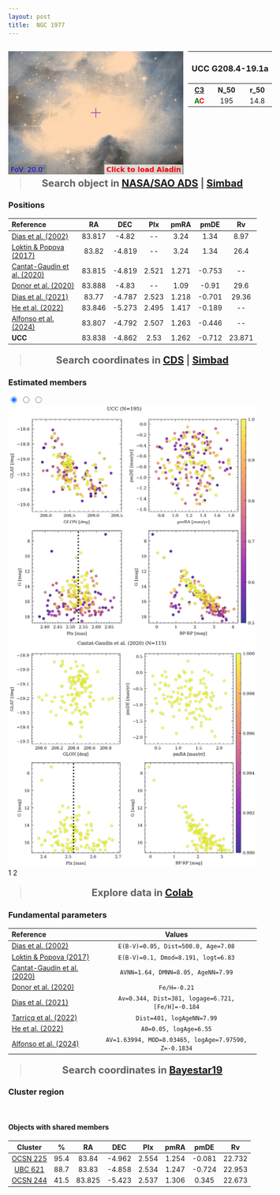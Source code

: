 ```yaml
---
layout: post
title:  NGC 1977
---
```

<div style="display: flex; justify-content: space-between; width:720px;height:250px">
<div style="text-align: center;">

<!-- Static image + data attributes for FOV and target -->
<img id="aladin_img"
     data-umami-event="aladin_load"
     src="https://raw.githubusercontent.com/ucc23/Q3N/main/plots/aladin/ngc1977.webp"
     alt="Click to load Aladin Lite" 
     style="width:355px;height:250px; cursor: pointer;"
     data-fov="0.493" 
     data-target="83.838 -4.862"/>
<!-- Div to contain Aladin Lite viewer -->
<div id="aladin-lite-div" style="width:355px;height:250px;display:none;"></div>
<!-- Aladin Lite script (will be loaded after the image is clicked) -->
<script src="{{ site.baseurl }}/scripts/aladin_load.js"></script>

</div>
<!-- Left block -->

<table style="width:355px;height:250px;">
  <!-- Row 1 (title) -->
  <tr>
    <td colspan="5"><h3>UCC G208.4-19.1a</h3></td>
  </tr>
  <!-- Row 2 -->
  <tr>
    <th style="text-align: center;"><a href="https://ucc.ar/faq#what-is-the-c3-parameter" title="Combined class">C3</a></th>
    <th style="text-align: center;"><div title="Stars with membership probability >50%">N_50</div></th>
    <th style="text-align: center;"><div title="Radius that contains half the members [arcmin]">r_50</div></th>
  </tr>
  <!-- Row 3 -->
  <tr>
    <td style="text-align: center;"><span style="color: green; font-weight: bold;">A</span><span style="color: red; font-weight: bold;">C</span></td>
    <td style="text-align: center;">195</td>
    <td style="text-align: center;">14.8</td>
  </tr>
</table>
</div>

> <p style="text-align:center; font-weight: bold; font-size:20px">Search object in <a data-umami-event="nasa_search" href="https://ui.adsabs.harvard.edu/search/q=%20collection%3Aastronomy%20body%3A%22NGC%201977%22&sort=date%20desc%2C%20bibcode%20desc&p_=0" target="_blank">NASA/SAO ADS</a> | <a data-umami-event="simbad_search" href="https://simbad.cds.unistra.fr/simbad/sim-id-refs?Ident=ngc1977" target="_blank">Simbad</a></p>


### Positions

| Reference    | RA    | DEC   | Plx  | pmRA  | pmDE   |  Rv  |
| :---         | :---: | :---: | :---: | :---: | :---: | :---: |
|[Dias et al. (2002)](https://ui.adsabs.harvard.edu/abs/2002A%26A...389..871D) | 83.817 | -4.82 | -- | 3.24 | 1.34 | 8.97 |
|[Loktin & Popova (2017)](https://ui.adsabs.harvard.edu/abs/2017AstBu..72..257L) | 83.82 | -4.819 | -- | 3.24 | 1.34 | 26.4 |
|[Cantat-Gaudin et al. (2020)](https://ui.adsabs.harvard.edu/abs/2020A%26A...640A...1C) | 83.815 | -4.819 | 2.521 | 1.271 | -0.753 | -- |
|[Donor et al. (2020)](https://ui.adsabs.harvard.edu/abs/2020AJ....159..199D) | 83.888 | -4.83 | -- | 1.09 | -0.91 | 29.6 |
|[Dias et al. (2021)](https://ui.adsabs.harvard.edu/abs/2021MNRAS.504..356D) | 83.77 | -4.787 | 2.523 | 1.218 | -0.701 | 29.36 |
|[He et al. (2022)](https://ui.adsabs.harvard.edu/abs/2022ApJS..262....7H) | 83.846 | -5.273 | 2.495 | 1.417 | -0.189 | -- |
|[Alfonso et al. (2024)](https://ui.adsabs.harvard.edu/abs/2024A%26A...689A..18A) | 83.807 | -4.792 | 2.507 | 1.263 | -0.446 | -- |
| **UCC** |83.838 | -4.862 | 2.53 | 1.262 | -0.712 | 23.871 |

> <p style="text-align:center; font-weight: bold; font-size:20px">Search coordinates in <a data-umami-event="cds_coord_search" href="https://cdsportal.u-strasbg.fr/?target=83.838,-4.862" target="_blank">CDS</a> | <a data-umami-event="simbad_coord_search" href="https://simbad.cds.unistra.fr/mobile/object_list.html?coord=83.838%20-4.862&output=json&radius=5&userEntry=ngc1977" target="_blank">Simbad</a></p>

### Estimated members

<div class="carousel">
<input type="radio" name="radio-btn" id="slide1" checked>
<input type="radio" name="radio-btn" id="slide1">
<input type="radio" name="radio-btn" id="slide2">
<div class="slides">
<div class="slide">
<a href="https://raw.githubusercontent.com/ucc23/Q3N/main/plots/UCC/ngc1977.webp" target="_blank">
<img src="https://raw.githubusercontent.com/ucc23/Q3N/main/plots/UCC/ngc1977.webp" alt="NGC 1977 UCC">
</a>
</div>
<div class="slide">
<a href="https://raw.githubusercontent.com/ucc23/Q3N/main/plots/CANTAT20/ngc1977.webp" target="_blank">
<img src="https://raw.githubusercontent.com/ucc23/Q3N/main/plots/CANTAT20/ngc1977.webp" alt="NGC 1977 CANTAT20">
</a>
</div>
</div>
<div class="indicators">
<label for="slide1">1</label>
<label for="slide2">2</label>
</div>
</div>


> <p style="text-align:center; font-weight: bold; font-size:20px">Explore data in <a data-umami-event="colab" href="https://colab.research.google.com/github/ucc23/ucc/blob/main/assets/notebook.ipynb" target="_blank">Colab</a></p>


### Fundamental parameters

| Reference |  Values |
| :---      |  :---:  |
| [Dias et al. (2002)](https://ui.adsabs.harvard.edu/abs/2002A%26A...389..871D) | `E(B-V)=0.05, Dist=500.0, Age=7.08` |
| [Loktin & Popova (2017)](https://ui.adsabs.harvard.edu/abs/2017AstBu..72..257L) | `E(B-V)=0.1, Dmod=8.191, logt=6.83` |
| [Cantat-Gaudin et al. (2020)](https://ui.adsabs.harvard.edu/abs/2020A%26A...640A...1C) | `AVNN=1.64, DMNN=8.05, AgeNN=7.99` |
| [Donor et al. (2020)](https://ui.adsabs.harvard.edu/abs/2020AJ....159..199D) | `Fe/H=-0.21` |
| [Dias et al. (2021)](https://ui.adsabs.harvard.edu/abs/2021MNRAS.504..356D) | `Av=0.344, Dist=381, logage=6.721, [Fe/H]=-0.184` |
| [Tarricq et al. (2022)](https://ui.adsabs.harvard.edu/abs/2022A%26A...659A..59T) | `Dist=401, logAgeNN=7.99` |
| [He et al. (2022)](https://ui.adsabs.harvard.edu/abs/2022ApJS..262....7H) | `A0=0.05, logAge=6.55` |
| [Alfonso et al. (2024)](https://ui.adsabs.harvard.edu/abs/2024A%26A...689A..18A) | `AV=1.63994, MOD=8.03465, logAge=7.97590, Z=-0.1834` |

> <p style="text-align:center; font-weight: bold; font-size:20px">Search coordinates in <a data-umami-event="bayestar" href="http://argonaut.skymaps.info/query?lon=208.505%20&lat=-19.178&coordsys=gal&mapname=bayestar2019" target="_blank">Bayestar19</a></p>


### Cluster region

<html lang="en">
  <body>
    <center>
    <div id="plot-params"
         data-oc-name="ngc1977"
         data-ra-center="83.81"
         data-dec-center="-4.82"
         data-rad-deg="14.8"
         data-plx="2.53">
    </div>
    <div id="plot-container">
        <div id="plot"></div>
    </div>
    <script defer type="module" src="{{ site.baseurl }}/scripts/radec_scatter.js"></script>
    </center>
  </body>
</html>
<br>


#### Objects with shared members

| Cluster | <span title="Percentage of members that this OC shares with the ones listed">%</span>   | RA   | DEC   | Plx   | pmRA  | pmDE  | Rv    |
| :---:   | :-: |:---: | :---: | :---: | :---: | :---: | :---: |
|[OCSN 225](/_clusters/ocsn225/)| 95.4 | 83.84 | -4.962 | 2.554 | 1.254 | -0.081 | 22.732 |
|[UBC 621](/_clusters/ubc621/)| 88.7 | 83.83 | -4.858 | 2.534 | 1.247 | -0.724 | 22.953 |
|[OCSN 244](/_clusters/ocsn244/)| 41.5 | 83.825 | -5.423 | 2.537 | 1.306 | 0.345 | 22.673 |